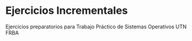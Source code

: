 # Ejercicios Incrementales 
Ejercicios preparatorios para Trabajo Práctico de Sistemas Operativos UTN FRBA

